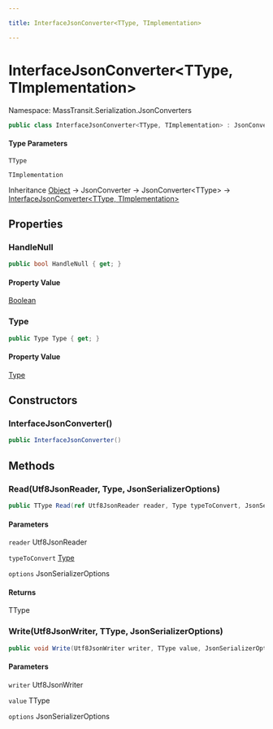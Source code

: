 ```yaml
---

title: InterfaceJsonConverter<TType, TImplementation>

---
```


# InterfaceJsonConverter\<TType, TImplementation\>

Namespace: MassTransit.Serialization.JsonConverters

```csharp
public class InterfaceJsonConverter<TType, TImplementation> : JsonConverter<TType>
```

#### Type Parameters

`TType`<br/>

`TImplementation`<br/>

Inheritance [Object](https://learn.microsoft.com/en-us/dotnet/api/system.object) → JsonConverter → JsonConverter\<TType\> → [InterfaceJsonConverter\<TType, TImplementation\>](../masstransit-serialization-jsonconverters/interfacejsonconverter-2)

## Properties

### **HandleNull**

```csharp
public bool HandleNull { get; }
```

#### Property Value

[Boolean](https://learn.microsoft.com/en-us/dotnet/api/system.boolean)<br/>

### **Type**

```csharp
public Type Type { get; }
```

#### Property Value

[Type](https://learn.microsoft.com/en-us/dotnet/api/system.type)<br/>

## Constructors

### **InterfaceJsonConverter()**

```csharp
public InterfaceJsonConverter()
```

## Methods

### **Read(Utf8JsonReader, Type, JsonSerializerOptions)**

```csharp
public TType Read(ref Utf8JsonReader reader, Type typeToConvert, JsonSerializerOptions options)
```

#### Parameters

`reader` Utf8JsonReader<br/>

`typeToConvert` [Type](https://learn.microsoft.com/en-us/dotnet/api/system.type)<br/>

`options` JsonSerializerOptions<br/>

#### Returns

TType<br/>

### **Write(Utf8JsonWriter, TType, JsonSerializerOptions)**

```csharp
public void Write(Utf8JsonWriter writer, TType value, JsonSerializerOptions options)
```

#### Parameters

`writer` Utf8JsonWriter<br/>

`value` TType<br/>

`options` JsonSerializerOptions<br/>
